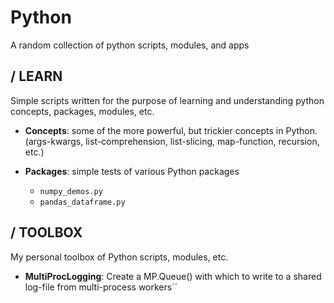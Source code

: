 Python
=========

A random collection of python scripts, modules, and apps

/ LEARN
---------
Simple scripts written for the purpose of learning and understanding python concepts, packages, modules, etc.

* **Concepts**: some of the more powerful, but trickier concepts in Python.
    (args-kwargs, list-comprehension, list-slicing, map-function, recursion, etc.)
  
* **Packages**: simple tests of various Python packages
  - ``numpy_demos.py``
  - ``pandas_dataframe.py``
  
/ TOOLBOX
---------
My personal toolbox of Python scripts, modules, etc.
  - **MultiProcLogging**:  Create a MP.Queue() with which to write to a shared log-file from multi-process workers``
